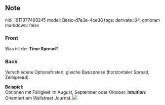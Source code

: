 ## Note
nid: 1617977488245
model: Basic-d7a3e-4ce08
tags: derivate::04_optionen
markdown: false

### Front
Was ist der <b>Time Spread</b>?

### Back
Verschiedene Optionsfristen, gleiche Basispreise (horizontaler
Spread, Zeitspread).
<div>
  <b>Beispiel:</b>
</div>
<div>Optionen mit Fälligkeit im August, September oder Oktober.
<b>Intuition</b>: Orientiert am Wallstreet Journal. <img src= 
"paste-2e51acdb7b8bb41e7e79fd50ab5bcc82d8e2e6ec.jpg"></div>
